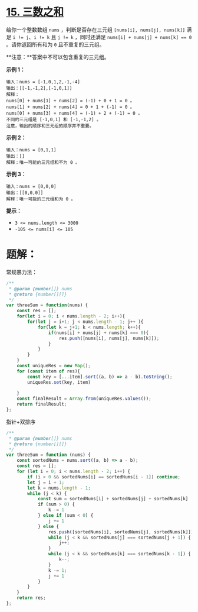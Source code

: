 # [15. 三数之和](https://leetcode.cn/problems/3sum/)

给你一个整数数组 `nums` ，判断是否存在三元组 `[nums[i], nums[j], nums[k]]` 满足 `i != j`、`i != k` 且 `j != k` ，同时还满足 `nums[i] + nums[j] + nums[k] == 0` 。请你返回所有和为 `0` 且不重复的三元组。

**注意：**答案中不可以包含重复的三元组。

 

 

**示例 1：**

```
输入：nums = [-1,0,1,2,-1,-4]
输出：[[-1,-1,2],[-1,0,1]]
解释：
nums[0] + nums[1] + nums[2] = (-1) + 0 + 1 = 0 。
nums[1] + nums[2] + nums[4] = 0 + 1 + (-1) = 0 。
nums[0] + nums[3] + nums[4] = (-1) + 2 + (-1) = 0 。
不同的三元组是 [-1,0,1] 和 [-1,-1,2] 。
注意，输出的顺序和三元组的顺序并不重要。
```

**示例 2：**

```
输入：nums = [0,1,1]
输出：[]
解释：唯一可能的三元组和不为 0 。
```

**示例 3：**

```
输入：nums = [0,0,0]
输出：[[0,0,0]]
解释：唯一可能的三元组和为 0 。
```

 

**提示：**

- `3 <= nums.length <= 3000`
- `-105 <= nums[i] <= 105`

# 题解：

常规暴力法：

```js
/**
 * @param {number[]} nums
 * @return {number[][]}
 */
var threeSum = function(nums) {
    const res = [];
    for(let i = 0; i < nums.length - 2; i++){
        for(let j = i+1; j < nums.length - 1; j++ ){
            for(let k = j+1; k < nums.length; k++){
                if(nums[i] + nums[j] + nums[k] === 0){
                    res.push([nums[i], nums[j], nums[k]]);
                }
            }
        }
    }
    const uniqueRes = new Map();
    for (const item of res){
        const key = [...item].sort((a, b) => a - b).toString();
        uniqueRes.set(key, item)
        
    }
    const finalResult = Array.from(uniqueRes.values());
    return finalResult;
};
```

指针+双排序

```js
/**
 * @param {number[]} nums
 * @return {number[][]}
 */
var threeSum = function (nums) {
    const sortedNums = nums.sort((a, b) => a - b);
    const res = [];
    for (let i = 0; i < nums.length - 2; i++) {
        if (i > 0 && sortedNums[i] == sortedNums[i - 1]) continue;
        let j = i + 1;
        let k = nums.length - 1;
        while (j < k) {
            const sum = sortedNums[i] + sortedNums[j] + sortedNums[k]
            if (sum > 0) {
                k -= 1
            } else if (sum < 0) {
                j += 1
            } else {
                res.push([sortedNums[i], sortedNums[j], sortedNums[k]])
                while (j < k && sortedNums[j] === sortedNums[j + 1]) {
                    j++;
                }
                while (j < k && sortedNums[k] === sortedNums[k - 1]) {
                    k--;
                }
                k -= 1;
                j += 1
            }
        }
    }
    return res;
};
```

